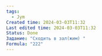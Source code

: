 ```yaml
---
tags:
  - Jym
Created time: 2024-03-03T11:32
Last edited time: 2024-03-03T11:32
Status: Done
Задание: "Сходить в зал(жим) "
Formula: "222"
---
```

